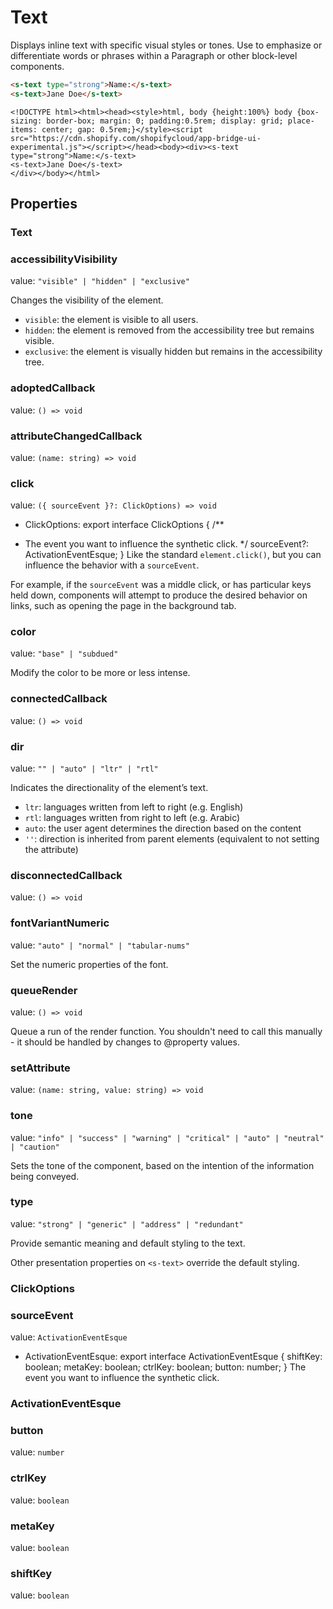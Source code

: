 # Text

Displays inline text with specific visual styles or tones. Use to emphasize or differentiate words or phrases within a Paragraph or other block-level components.

```html
<s-text type="strong">Name:</s-text>
<s-text>Jane Doe</s-text>

```

```preview
<!DOCTYPE html><html><head><style>html, body {height:100%} body {box-sizing: border-box; margin: 0; padding:0.5rem; display: grid; place-items: center; gap: 0.5rem;}</style><script src="https://cdn.shopify.com/shopifycloud/app-bridge-ui-experimental.js"></script></head><body><div><s-text type="strong">Name:</s-text>
<s-text>Jane Doe</s-text>
</div></body></html>
```

## Properties

### Text

### accessibilityVisibility

value: `"visible" | "hidden" | "exclusive"`

Changes the visibility of the element.

- `visible`: the element is visible to all users.
- `hidden`: the element is removed from the accessibility tree but remains visible.
- `exclusive`: the element is visually hidden but remains in the accessibility tree.

### adoptedCallback

value: `() => void`


### attributeChangedCallback

value: `(name: string) => void`


### click

value: `({ sourceEvent }?: ClickOptions) => void`

  - ClickOptions: export interface ClickOptions {
  /**
   * The event you want to influence the synthetic click.
   */
  sourceEvent?: ActivationEventEsque;
}
Like the standard `element.click()`, but you can influence the behavior with a `sourceEvent`.

For example, if the `sourceEvent` was a middle click, or has particular keys held down, components will attempt to produce the desired behavior on links, such as opening the page in the background tab.

### color

value: `"base" | "subdued"`

Modify the color to be more or less intense.

### connectedCallback

value: `() => void`


### dir

value: `"" | "auto" | "ltr" | "rtl"`

Indicates the directionality of the element’s text.

- `ltr`: languages written from left to right (e.g. English)
- `rtl`: languages written from right to left (e.g. Arabic)
- `auto`: the user agent determines the direction based on the content
- `''`: direction is inherited from parent elements (equivalent to not setting the attribute)

### disconnectedCallback

value: `() => void`


### fontVariantNumeric

value: `"auto" | "normal" | "tabular-nums"`

Set the numeric properties of the font.

### queueRender

value: `() => void`

Queue a run of the render function. You shouldn't need to call this manually - it should be handled by changes to @property values.

### setAttribute

value: `(name: string, value: string) => void`


### tone

value: `"info" | "success" | "warning" | "critical" | "auto" | "neutral" | "caution"`

Sets the tone of the component, based on the intention of the information being conveyed.

### type

value: `"strong" | "generic" | "address" | "redundant"`

Provide semantic meaning and default styling to the text.

Other presentation properties on `<s-text>` override the default styling.

### ClickOptions

### sourceEvent

value: `ActivationEventEsque`

  - ActivationEventEsque: export interface ActivationEventEsque {
  shiftKey: boolean;
  metaKey: boolean;
  ctrlKey: boolean;
  button: number;
}
The event you want to influence the synthetic click.

### ActivationEventEsque

### button

value: `number`


### ctrlKey

value: `boolean`


### metaKey

value: `boolean`


### shiftKey

value: `boolean`


